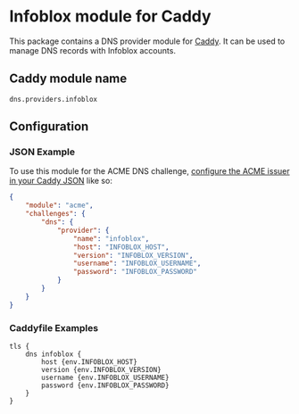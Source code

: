 Infoblox module for Caddy
===========================

This package contains a DNS provider module for [Caddy](https://github.com/caddyserver/caddy). It can be used to manage DNS records with Infoblox accounts.

## Caddy module name

```
dns.providers.infoblox
```

## Configuration

### JSON Example

To use this module for the ACME DNS challenge, [configure the ACME issuer in your Caddy JSON](https://caddyserver.com/docs/json/apps/tls/automation/policies/issuers/acme/) like so:

```json
{
	"module": "acme",
	"challenges": {
		"dns": {
			"provider": {
				"name": "infoblox",
				"host": "INFOBLOX_HOST",
                "version": "INFOBLOX_VERSION",
                "username": "INFOBLOX_USERNAME",
                "password": "INFOBLOX_PASSWORD"
			}
		}
	}
}
```

### Caddyfile Examples

```Caddyfile
tls {
	dns infoblox {
		host {env.INFOBLOX_HOST}
		version {env.INFOBLOX_VERSION}
		username {env.INFOBLOX_USERNAME}
		password {env.INFOBLOX_PASSWORD}
	}
}
```